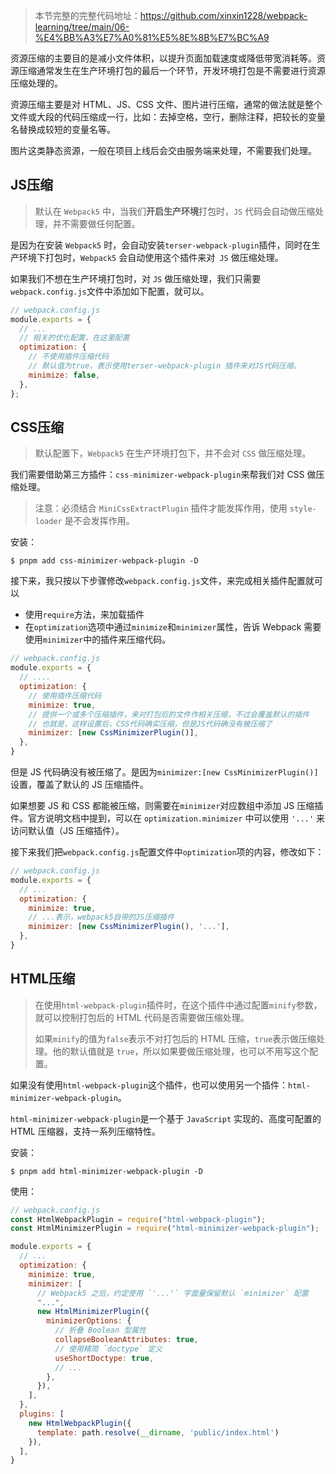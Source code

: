 > 本节完整的完整代码地址：https://github.com/xinxin1228/webpack-learning/tree/main/06-%E4%BB%A3%E7%A0%81%E5%8E%8B%E7%BC%A9

资源压缩的主要目的是减小文件体积，以提升页面加载速度或降低带宽消耗等。资源压缩通常发生在生产环境打包的最后一个环节，开发环境打包是不需要进行资源压缩处理的。

资源压缩主要是对 HTML、JS、CSS 文件、图片进行压缩，通常的做法就是整个文件或大段的代码压缩成一行，比如：去掉空格，空行，删除注释，把较长的变量名替换成较短的变量名等。

图片这类静态资源，一般在项目上线后会交由服务端来处理，不需要我们处理。

## JS压缩

> 默认在 `Webpack5` 中，当我们**开启生产环境**打包时，`JS` 代码会自动做压缩处理，并不需要做任何配置。

是因为在安装 `Webpack5` 时，会自动安装`terser-webpack-plugin`插件，同时在生产环境下打包时，`Webpack5` 会自动使用这个插件来对` JS` 做压缩处理。

如果我们不想在生产环境打包时，对 `JS` 做压缩处理，我们只需要`webpack.config.js`文件中添加如下配置，就可以。

```js
// webpack.config.js
module.exports = {
  // ...
  // 相关的优化配置，在这里配置
  optimization: {
    // 不使用插件压缩代码
    // 默认值为true，表示使用terser-webpack-plugin 插件来对JS代码压缩。
    minimize: false,
  },
};
```

## CSS压缩

> 默认配置下，`Webpack5` 在生产环境打包下，并不会对 `CSS` 做压缩处理。

我们需要借助第三方插件：`css-minimizer-webpack-plugin`来帮我们对 CSS 做压缩处理。

> 注意：必须结合 `MiniCssExtractPlugin` 插件才能发挥作用，使用 `style-loader` 是不会发挥作用。

安装：

```shell
$ pnpm add css-minimizer-webpack-plugin -D
```

接下来，我只按以下步骤修改`webpack.config.js`文件，来完成相关插件配置就可以

- 使用`require`方法，来加载插件
- 在`optimization`选项中通过`minimize`和`minimizer`属性，告诉 Webpack 需要使用`minimizer`中的插件来压缩代码。

```js
// webpack.config.js
module.exports = {
  // ....
  optimization: {
    // 使用插件压缩代码
    minimize: true,
    // 提供一个或多个压缩插件，来对打包后的文件作相关压缩，不过会覆盖默认的插件
    // 也就是，这样设置后，CSS代码确实压缩，但是JS代码确没有被压缩了
    minimizer: [new CssMinimizerPlugin()],
  },
}
```

但是 JS 代码确没有被压缩了。是因为`minimizer:[new CssMinimizerPlugin()]`设置，覆盖了默认的 JS 压缩插件。

如果想要 JS 和 CSS 都能被压缩，则需要在`minimizer`对应数组中添加 JS 压缩插件。官方说明文档中提到，可以在 `optimization.minimizer` 中可以使用 `'...'` 来访问默认值（JS 压缩插件）。

接下来我们把`webpack.config.js`配置文件中`optimization`项的内容，修改如下：

```js
// webpack.config.js
module.exports = {
  // ...
  optimization: {
    minimize: true,
    // ...表示，webpack5自带的JS压缩插件
    minimizer: [new CssMinimizerPlugin(), '...'],
  },
}
```

## HTML压缩

> 在使用`html-webpack-plugin`插件时，在这个插件中通过配置`minify`参数，就可以控制打包后的 HTML 代码是否需要做压缩处理。
>
> 如果`minify`的值为`false`表示不对打包后的 HTML 压缩，`true`表示做压缩处理。他的默认值就是 `true`，所以如果要做压缩处理，也可以不用写这个配置。

如果没有使用`html-webpack-plugin`这个插件，也可以使用另一个插件：`html-minimizer-webpack-plugin`。

`html-minimizer-webpack-plugin`是一个基于 `JavaScript` 实现的、高度可配置的 HTML 压缩器，支持一系列压缩特性。

安装：

```shell
$ pnpm add html-minimizer-webpack-plugin -D
```

使用：

```js
// webpack.config.js
const HtmlWebpackPlugin = require("html-webpack-plugin");
const HtmlMinimizerPlugin = require("html-minimizer-webpack-plugin");

module.exports = {
  // ...
  optimization: {
    minimize: true,
    minimizer: [
      // Webpack5 之后，约定使用 `'...'` 字面量保留默认 `minimizer` 配置
      "...",
      new HtmlMinimizerPlugin({
        minimizerOptions: {
          // 折叠 Boolean 型属性
          collapseBooleanAttributes: true,
          // 使用精简 `doctype` 定义
          useShortDoctype: true,
          // ...
        },
      }),
    ],
  },
  plugins: [
    new HtmlWebpackPlugin({
      template: path.resolve(__dirname, 'public/index.html')
    }),
  ],
}
```

